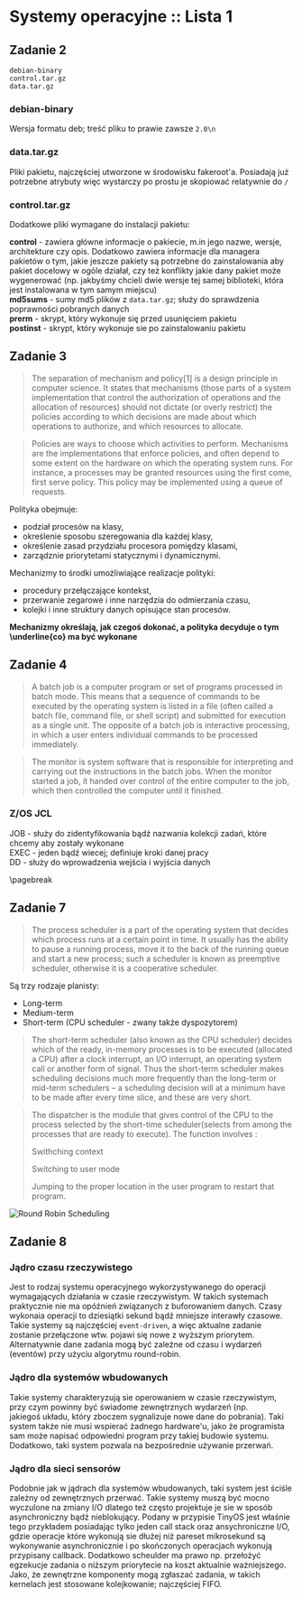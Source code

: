 # Systemy operacyjne :: Lista 1

## Zadanie 2

```
debian-binary
control.tar.gz
data.tar.gz
```

### debian-binary

Wersja formatu deb; treść pliku to prawie zawsze `2.0\n`

### data.tar.gz

Pliki pakietu, najczęściej utworzone w środowisku fakeroot'a. Posiadają już potrzebne atrybuty więc
wystarczy po prostu je skopiować relatywnie do `/`

### control.tar.gz

Dodatkowe pliki wymagane do instalacji pakietu:

__control__ - zawiera główne informacje o pakiecie, m.in jego nazwe, wersje, architekture czy opis. Dodatkowo zawiera
informacje dla managera pakietów o tym, jakie jeszcze pakiety są potrzebne do zainstalowania aby pakiet docelowy w ogóle działał, czy też konflikty jakie dany pakiet może wygenerować (np. jakbyśmy chcieli dwie wersje tej samej biblioteki, która jest instalowana w tym samym miejscu)  
__md5sums__ - sumy md5 plików z `data.tar.gz`; służy do sprawdzenia poprawności pobranych danych  
__prerm__ - skrypt, który wykonuje się przed usunięciem pakietu  
__postinst__ - skrypt, który wykonuje sie po zainstalowaniu pakietu

## Zadanie 3

> The separation of mechanism and policy[1] is a design principle in computer science. It states that mechanisms (those parts of a system implementation that control the authorization of operations and the allocation of resources) should not dictate (or overly restrict) the policies according to which decisions are made about which operations to authorize, and which resources to allocate.

> Policies are ways to choose which activities to perform. Mechanisms are the implementations that enforce policies, and often depend to some extent on the hardware on which the operating system runs. For instance, a processes may be granted resources using the first come, first serve policy. This policy may be implemented using a queue of requests.

Polityka obejmuje:

* podział procesów na klasy,
* określenie sposobu szeregowania dla każdej klasy,
* określenie zasad przydziału procesora pomiędzy klasami,
* zarządznie priorytetami statycznymi i dynamicznymi.

Mechanizmy to środki umożliwiające realizacje polityki:

* procedury przełączające kontekst,
* przerwanie zegarowe i inne narzędzia do odmierzania czasu,
* kolejki i inne struktury danych opisujące stan procesów.

**Mechanizmy określają, jak czegoś dokonać, a polityka decyduje o tym \underline{co} ma być wykonane**

## Zadanie 4

> A batch job is a computer program or set of programs processed in batch mode. This means that a sequence of commands to be executed by the operating system is listed in a file (often called a batch file, command file, or shell script) and submitted for execution as a single unit. The opposite of a batch job is interactive processing, in which a user enters individual commands to be processed immediately.

> The monitor is system software that is responsible for interpreting and carrying out the instructions in the batch jobs. When the monitor started a job, it handed over control of the entire computer to the job, which then controlled the computer until it finished.

### Z/OS JCL

JOB - służy do zidentyfikowania bądź nazwania kolekcji zadań, które chcemy aby zostały wykonane  
EXEC - jeden bądź wiecej; definiuje kroki danej pracy  
DD - służy do wprowadzenia wejścia i wyjścia danych

\pagebreak

## Zadanie 7

> The process scheduler is a part of the operating system that decides which process runs at a certain point in time. It usually has the ability to pause a running process, move it to the back of the running queue and start a new process; such a scheduler is known as preemptive scheduler, otherwise it is a cooperative scheduler.

Są trzy rodzaje planisty:

* Long-term
* Medium-term
* Short-term (CPU scheduler - zwany także dyspozytorem)

> The short-term scheduler (also known as the CPU scheduler) decides which of the ready, in-memory processes is to be executed (allocated a CPU) after a clock interrupt, an I/O interrupt, an operating system call or another form of signal. Thus the short-term scheduler makes scheduling decisions much more frequently than the long-term or mid-term schedulers – a scheduling decision will at a minimum have to be made after every time slice, and these are very short.

> The dispatcher is the module that gives control of the CPU to the process selected by the short-time scheduler(selects from among the processes that are ready to execute).
> The function involves :
>
> Swithching context
>
> Switching to user mode
>
> Jumping to the proper location in the user program to restart that program.

![Round Robin Scheduling](https://upload.wikimedia.org/wikipedia/en/thumb/5/50/RoundRobin.jpg/640px-RoundRobin.jpg)

## Zadanie 8

### Jądro czasu rzeczywistego

Jest to rodzaj systemu operacyjnego wykorzystywanego do operacji wymagających
działania w czasie rzeczywistym. W takich systemach praktycznie nie ma opóźnień
związanych z buforowaniem danych. Czasy wykonaia operacji to dziesiątki sekund
bądź mniejsze interawły czasowe. Takie systemy są najczęściej `event-driven`,
a więc aktualne zadanie zostanie przełączone wtw. pojawi się nowe z
wyższym priorytem. Alternatywnie dane zadania mogą być zależne od czasu
i wydarzeń (eventów) przy użyciu algorytmu round-robin.

### Jądro dla systemów wbudowanych

Takie systemy charakteryzują sie operowaniem w czasie rzeczywistym, przy czym
powinny być świadome zewnętrznych wydarzeń (np. jakiegoś układu, który zboczem
sygnalizuje nowe dane do pobrania). Taki system także nie musi wspierać żadnego
hardware'u, jako że programista sam może napisać odpowiedni program przy takiej
budowie systemu. Dodatkowo, taki system pozwala na bezpośrednie używanie przerwań.

### Jądro dla sieci sensorów

Podobnie jak w jądrach dla systemów wbudowanych, taki system jest ściśle zależny
od zewnętrznych przerwać. Takie systemy muszą być mocno wyczulone na zmiany I/O
dlatego też często projektuje je sie w sposób asynchroniczny bądź nieblokujący.
Podany w przypisie TinyOS jest właśnie tego przykładem posiadając tylko jeden
call stack oraz ansychroniczne I/O, gdzie operacje które wykonują sie dłużej niż
pareset mikrosekund są wykonywanie asynchronicznie i po skończonych operacjach
wykonują przypisany callback. Dodatkowo scheulder ma prawo np. przełożyć egzekucje
zadania o niższym priorytecie na koszt aktualnie ważniejszego. Jako, że zewnętrzne
komponenty mogą zgłaszać zadania, w takich kernelach jest stosowane kolejkowanie;
najczęściej FIFO.